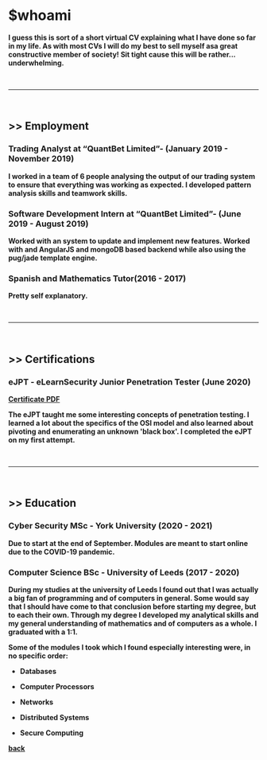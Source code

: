 

# <b> $whoami <b>
I guess this is sort of a short virtual CV explaining what I have done so far in my life. As with most CVs I will do my best to sell myself asa great constructive 
member of society! Sit tight cause this will be rather... underwhelming.
  
<br> 

* * *

<br>

## >> Employment
### Trading Analyst at “QuantBet Limited”- (January 2019 - November 2019)
I worked in a team of 6 people analysing the output of our trading system to ensure that everything was working as expected. 
I developed pattern analysis skills and teamwork skills.

### Software Development Intern at “QuantBet Limited”- (June 2019 - August 2019)
Worked with an system to update and implement new features. Worked with and AngularJS and mongoDB based backend while also using the pug/jade template engine.

### Spanish and Mathematics Tutor(2016 - 2017)
Pretty self explanatory.

<br>  

* * *

<br>

## >> Certifications
### eJPT - eLearnSecurity Junior Penetration Tester (June 2020)
[Certificate PDF](./resources/Your_ejpt_certificate.pdf) 

The eJPT taught me some interesting concepts of penetration testing. I learned a lot about the specifics of the OSI model and also learned about pivoting and enumerating an unknown 'black box'. I completed the eJPT on my first attempt.

<br>  

* * *

<br>

## >> Education
### Cyber Security MSc - York University (2020 - 2021)
Due to start at the end of September. Modules are meant to start online due to the COVID-19 pandemic.


### Computer Science BSc - University of Leeds (2017 - 2020)
During my studies at the university of Leeds I found out that I was actually a big fan of programming and of computers in general. Some would say that I should have come to that conclusion before starting my degree, but to each their own. Through my degree I developed my analytical skills and my general understanding of mathematics and of computers as a whole. I graduated with a 1:1.

Some of the modules I took which I found especially interesting were, in no specific order:

  - Databases

  - Computer Processors

  - Networks

  - Distributed Systems

  - Secure Computing

[back](./)
